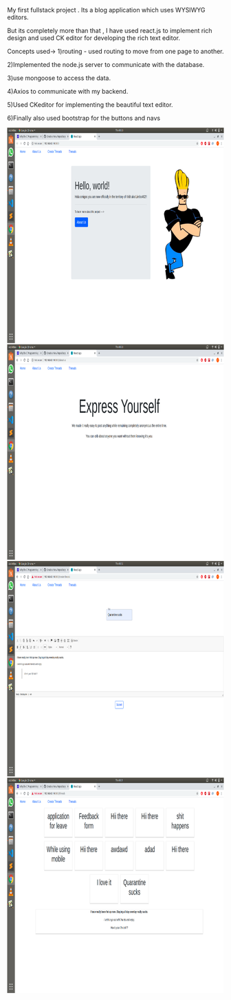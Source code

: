 My first fullstack project .
Its a blog application which uses WYSIWYG editors.

But its completely more than that , I have used react.js to implement rich design and used CK editor for developing the rich text editor.

Concepts used->
1)routing - used routing to move from one page to another.

2)Implemented the node.js server to communicate with the database.

3)use mongoose to access the data.

4)Axios to communicate with my backend.

5)Used CKeditor for implementing the beautiful text editor.

6)Finally also used bootstrap for the buttons and navs

<img src="Screenshot from 2020-05-14 08-28-43.png" width=
"800" height="500">
<img src="Screenshot from 2020-05-14 08-28-45.png" width=
"800" height="500">
<img src="Screenshot from 2020-05-14 08-32-08.png" width=
"800" height="500">
<img src="Screenshot from 2020-05-14 08-31-50.png" width=
"800" height="500">
